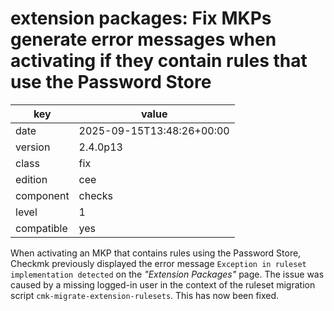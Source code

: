 [//]: # (werk v2)
# extension packages: Fix MKPs generate error messages when activating if they contain rules that use the Password Store

key        | value
---------- | ---
date       | 2025-09-15T13:48:26+00:00
version    | 2.4.0p13
class      | fix
edition    | cee
component  | checks
level      | 1
compatible | yes

When activating an MKP that contains rules using the Password Store,
Checkmk previously displayed the error message `Exception in ruleset implementation detected` on the _"Extension Packages"_ page.
The issue was caused by a missing logged-in user in the context of the ruleset migration script `cmk-migrate-extension-rulesets`.
This has now been fixed.
